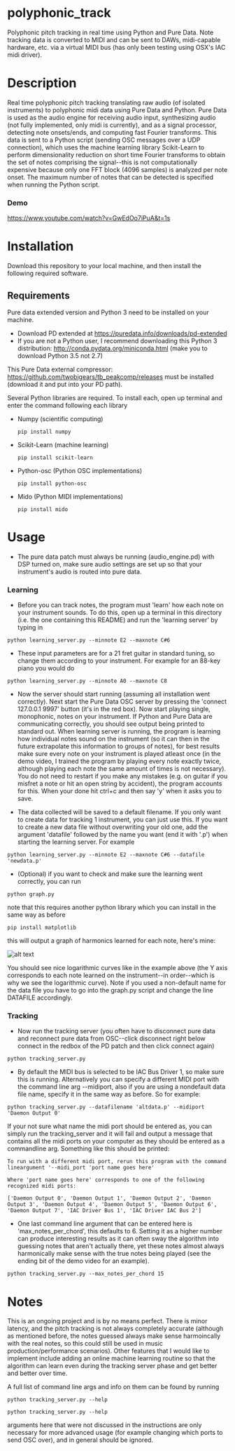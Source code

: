 # polyphonic_track
Polyphonic pitch tracking in real time using Python and Pure Data. Note tracking data is converted to MIDI and can be sent to DAWs, midi-capable hardware, etc. via a virtual MIDI bus (has only been testing using OSX's IAC midi driver).

# Description
Real time polyphonic pitch tracking translating raw audio (of isolated instruments) to polyphonic midi data using Pure Data and Python. Pure Data is used as the audio engine for receiving audio input, synthesizing audio (not fully implemented, only midi is currently), and as a signal processor, detecting note onsets/ends, and computing fast Fourier transforms. This data is sent to a Python script (sending OSC messages over a UDP connection), which uses the machine learning library Scikit-Learn to perform dimensionality reduction on short time Fourier transforms to obtain the set of notes comprising the signal--this is not computationally expensive because only one FFT block (4096 samples) is analyzed per note onset. The maximum number of notes that can be detected is specified when running the Python script.
### Demo
https://www.youtube.com/watch?v=GwEdOo7iPuA&t=1s

# Installation

Download this repository to your local machine, and then install the following required software.

## Requirements

Pure data extended version and Python 3 need to be installed on your machine. 
- Download PD extended at https://puredata.info/downloads/pd-extended
- If you are not a Python user, I recommend downloading this Python 3 distribution: http://conda.pydata.org/miniconda.html (make you to download Python 3.5 not 2.7)

This Pure Data external compressor: https://github.com/twobigears/tb_peakcomp/releases must be installed (download it and put into your PD path).


Several Python libraries are required. To install each, open up terminal and enter the command following each library
  - Numpy (scientific computing)
  
    ```
    pip install numpy
    ```
    
  - Scikit-Learn (machine learning)
  
  
    ```
    pip install scikit-learn
    ```
    
  - Python-osc (Python OSC implementations)
  
    
    ```
    pip install python-osc
    ```
    
  - Mido (Python MIDI implementations)
  
    
    ```
    pip install mido
    ```


# Usage
- The pure data patch must always be running (audio_engine.pd) with DSP turned on, make sure audio settings are set up so that your instrument's audio is routed into pure data.

### Learning
- Before you can track notes, the program must 'learn' how each note on your instrument sounds. To do this, open up a terminal in this directory (i.e. the one containing this README) and run the 'learning server' by typing in

```
python learning_server.py --minnote E2 --maxnote C#6 
```

- These input parameters are for a 21 fret guitar in standard tuning, so change them according to your instrument. For example for an 88-key piano you would do

```
python learning_server.py --minnote A0 --maxnote C8
```

- Now the server should start running (assuming all installation went correctly). Next start the Pure Data OSC server by pressing the 'connect 127.0.0.1 9997' button (it's in the red box). Now start playing single, monophonic, notes on your instrument. If Python and Pure Data are communicating correctly, you should see output being printed to standard out. When learning server is running, the program is learning how individual notes sound on the instrument (so it can then in the future extrapolate this information to groups of notes), for best results make sure every note on your instrument is played atleast once (in the demo video, I trained the program by playing every note exactly twice, although playing each note the same amount of times is not necessary). You do not need to restart if you make any mistakes (e.g. on guitar if you misfret a note or hit an open string by accident), the program accounts for this. When your done hit ctrl+c and then say 'y' when it asks you to save.

- The data collected will be saved to a default filename. If you only want to create data for tracking 1 instrument, you can just use this. If you want to create a new data file without overwriting your old one, add the argument 'datafile' followed by the name you want (end it with '.p') when starting the learning server. For example 


```
python learning_server.py --minnote E2 --maxnote C#6 --datafile 'newdata.p'
```

- (Optional) if you want to check and make sure the learning went correctly, you can run 

```
python graph.py
```
note that this requires another python library which you can install in the same way as before

```
pip install matplotlib
```

this will output a graph of harmonics learned for each note, here's mine:

![alt text](https://github.com/jaym910/polyphonic_track/raw/master/datapic.png "Graph example")

You should see nice logarithmic curves like in the example above (the Y axis corresponds to each note learned on the instrument--in order--which is why we see the logarithmic curve). Note if you used a non-default name for the data file you have to go into the graph.py script and change the line DATAFILE accordingly.

### Tracking

- Now run the tracking server (you often have to disconnect pure data and reconnect pure data from OSC--click disconnect right below connect in the redbox of the PD patch and then click connect again)

```
python tracking_server.py
```

- By default the MIDI bus is selected to be IAC Bus Driver 1, so make sure this is running. Alternatively you can specify a different MIDI port with the command line arg --midiport, also if you are using a nondefault data file name, specify it in the same way as before. So for example:

 ```
 python tracking_server.py --datafilename 'altdata.p' --midiport 'Daemon Output 0'
 ```
 
If your not sure what name the midi port should be entered as, you can simply run the tracking_server and it will fail and output a message that contains all the midi ports on your computer as they should be entered as a commandline arg. Something like this should be printed:
 
 ```
To run with a different midi port, rerun this program with the command lineargument '--midi_port 'port name goes here'

Where 'port name goes here' corresponds to one of the following recognized midi ports:

['Daemon Output 0', 'Daemon Output 1', 'Daemon Output 2', 'Daemon Output 3', 'Daemon Output 4', 'Daemon Output 5', 'Daemon Output 6', 'Daemon Output 7', 'IAC Driver Bus 1', 'IAC Driver IAC Bus 2']
 ```
 
 - One last command line argument that can be entered here is 'max_notes_per_chord', this defaults to 6. Setting it as a higher number can produce interesting results as it can often sway the algorithm into guessing notes that aren't actually there, yet these notes almost always harmonically make sense with the true notes being played (see the ending bit of the demo video for an example).
 
 ```
python tracking_server.py --max_notes_per_chord 15
```

# Notes
This is an ongoing project and is by no means perfect. There is minor latency, and the pitch tracking is not always completely accurate (although as mentioned before, the notes guessed always make sense harmoincally with the real notes, so this could still be used in music production/performance scenarios). Other features that I would like to implement include adding an online machine learning routine so that the algorithm can learn even during the tracking server phase and get better and better over time.

A full list of command line args and info on them can be found by running
 
 ```
python tracking_server.py --help
```

 ```
python tracking_server.py --help
```

arguments here that were not discussed in the instructions are only necessary for more advanced usage (for example changing which ports to send OSC over), and in general should be ignored.
